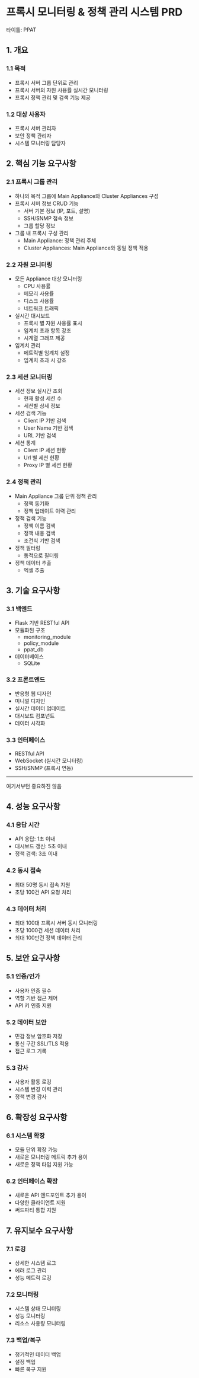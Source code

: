 # 프록시 모니터링 & 정책 관리 시스템 PRD
타이틀: PPAT
## 1. 개요

### 1.1 목적
- 프록시 서버 그룹 단위로 관리
- 프록시 서버의 자원 사용률 실시간 모니터링 
- 프록시 정책 관리 및 검색 기능 제공

### 1.2 대상 사용자
- 프록시 서버 관리자
- 보안 정책 관리자
- 시스템 모니터링 담당자

## 2. 핵심 기능 요구사항

### 2.1 프록시 그룹 관리
- 하나의 목적 그룹에 Main Appliance와 Cluster Appliances 구성
- 프록시 서버 정보 CRUD 기능
  - 서버 기본 정보 (IP, 포트, 설명)
  - SSH/SNMP 접속 정보
  - 그룹 할당 정보
- 그룹 내 프록시 구성 관리
  - Main Appliance: 정책 관리 주체
  - Cluster Appliances: Main Appliance와 동일 정책 적용

### 2.2 자원 모니터링
- 모든 Appliance 대상 모니터링
  - CPU 사용률
  - 메모리 사용률
  - 디스크 사용률
  - 네트워크 트래픽
- 실시간 대시보드
  - 프록시 별 자원 사용률 표시
  - 임계치 초과 항목 강조
  - 시계열 그래프 제공
- 임계치 관리
  - 메트릭별 임계치 설정
  - 임계치 초과 시 강조

### 2.3 세션 모니터링
- 세션 정보 실시간 조회
  - 현재 활성 세션 수
  - 세션별 상세 정보
- 세션 검색 기능
  - Client IP 기반 검색
  - User Name 기반 검색
  - URL 기반 검색
- 세션 통계
  - Client IP 세션 현황
  - Url 별 세션 현황
  - Proxy IP 별 세션 현황

### 2.4 정책 관리
- Main Appliance 그룹 단위 정책 관리
  - 정책 동기화
  - 정책 업데이트 이력 관리
- 정책 검색 기능
  - 정책 이름 검색
  - 정책 내용 검색
  - 조건식 기반 검색
- 정책 필터링
  - 동적으로 필터링
- 정책 데이터 추출
  - 엑셀 추출

## 3. 기술 요구사항

### 3.1 백엔드
- Flask 기반 RESTful API
- 모듈화된 구조
  - monitoring_module
  - policy_module
  - ppat_db
- 데이터베이스
  - SQLite

### 3.2 프론트엔드
- 반응형 웹 디자인
- 미니멀 디자인
- 실시간 데이터 업데이트
- 대시보드 컴포넌트
- 데이터 시각화

### 3.3 인터페이스
- RESTful API
- WebSocket (실시간 모니터링)
- SSH/SNMP (프록시 연동)


---
여기서부턴 중요하진 않음
## 4. 성능 요구사항

### 4.1 응답 시간
- API 응답: 1초 이내
- 대시보드 갱신: 5초 이내
- 정책 검색: 3초 이내

### 4.2 동시 접속
- 최대 50명 동시 접속 지원
- 초당 100건 API 요청 처리

### 4.3 데이터 처리
- 최대 100대 프록시 서버 동시 모니터링
- 초당 1000건 세션 데이터 처리
- 최대 100만건 정책 데이터 관리

## 5. 보안 요구사항

### 5.1 인증/인가
- 사용자 인증 필수
- 역할 기반 접근 제어
- API 키 인증 지원

### 5.2 데이터 보안
- 민감 정보 암호화 저장
- 통신 구간 SSL/TLS 적용
- 접근 로그 기록

### 5.3 감사
- 사용자 활동 로깅
- 시스템 변경 이력 관리
- 정책 변경 감사

## 6. 확장성 요구사항

### 6.1 시스템 확장
- 모듈 단위 확장 가능
- 새로운 모니터링 메트릭 추가 용이
- 새로운 정책 타입 지원 가능

### 6.2 인터페이스 확장
- 새로운 API 엔드포인트 추가 용이
- 다양한 클라이언트 지원
- 써드파티 통합 지원

## 7. 유지보수 요구사항

### 7.1 로깅
- 상세한 시스템 로그
- 에러 로그 관리
- 성능 메트릭 로깅

### 7.2 모니터링
- 시스템 상태 모니터링
- 성능 모니터링
- 리소스 사용량 모니터링

### 7.3 백업/복구
- 정기적인 데이터 백업
- 설정 백업
- 빠른 복구 지원 